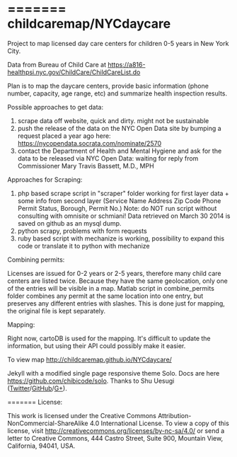 =======
childcaremap/NYCdaycare
=====================
Project to map licensed day care centers for children 0-5 years in New York City.

Data from Bureau of Child Care at https://a816-healthpsi.nyc.gov/ChildCare/ChildCareList.do

Plan is to map the daycare centers, provide basic information (phone number, capacity, age range, etc) and summarize health inspection results.

Possible approaches to get data:

1. scrape data off website, quick and dirty. might not be sustainable
2. push the release of the data on the NYC Open Data site by bumping a request placed a year ago here: https://nycopendata.socrata.com/nominate/2570
3. contact the Department of Health and Mental Hygiene and ask for the data to be released via NYC Open Data: waiting for reply from Commissioner Mary Travis Bassett, M.D., MPH

Approaches for Scraping:

1. php based scrape script in "scraper" folder working for first layer data + some info from second layer (Service Name	Address	Zip Code	Phone	Permit Status, Borough, Permit No.) Note: do NOT run script without consulting with omnisite or schmiani! Data retrieved on March 30 2014 is saved on github as an mysql dump.
2. python scrapy, problems with form requests
3. ruby based script with mechanize is working, possibility to expand this code or translate it to python with mechanize

Combining permits:

Licenses are issued for 0-2 years or 2-5 years, therefore many child care centers are listed twice. Because they have the same geolocation, only one of the entries will be visible in a map. Matlab script in combine_permits folder combines any permit at the same location into one entry, but preserves any different entries with slashes. This is done just for mapping, the original file is kept separately.

Mapping:

Right now, cartoDB is used for the mapping. It's difficult to update the information, but using their API could possibly make it easier.

To view map http://childcaremap.github.io/NYCdaycare/

Jekyll with a modified single page responsive theme Solo. Docs are 
here https://github.com/chibicode/solo. Thanks to Shu Uesugi (<a href="http://twitter.com/chibicode">Twitter</a>/<a 
href="http://github.com/chibicode">GitHub</a>/<a 
href="https://plus.google.com/110325199858284431541?rel=author">G+</a>).

=======
License:

This work is licensed under the Creative Commons Attribution-NonCommercial-ShareAlike 4.0 International License. To view a copy of this license, visit http://creativecommons.org/licenses/by-nc-sa/4.0/ or send a letter to Creative Commons, 444 Castro Street, Suite 900, Mountain View, California, 94041, USA.
